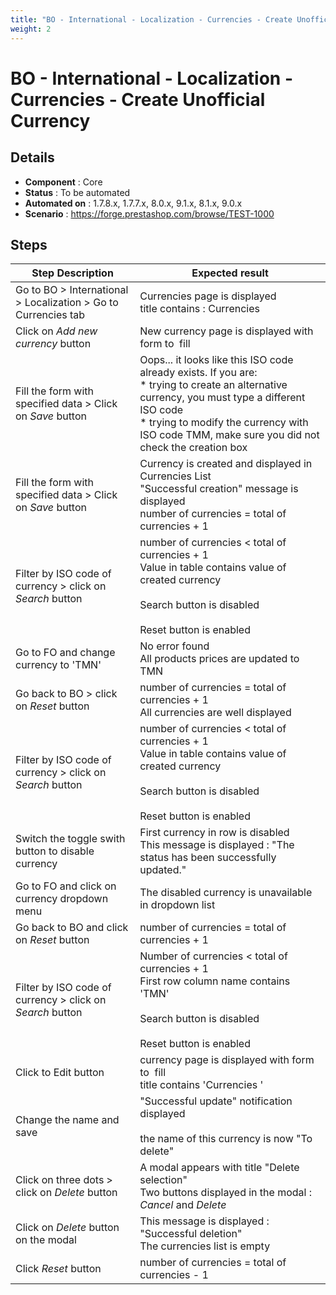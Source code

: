 ```yaml
---
title: "BO - International - Localization - Currencies - Create Unofficial Currency"
weight: 2
---
```


# BO - International - Localization - Currencies - Create Unofficial Currency
## Details
* **Component** : Core
* **Status** : To be automated
* **Automated on** : 1.7.8.x, 1.7.7.x, 8.0.x, 9.1.x, 8.1.x, 9.0.x
* **Scenario** : https://forge.prestashop.com/browse/TEST-1000

## Steps
| Step Description | Expected result |
| ----- | ----- |
| Go to BO > International > Localization > Go to Currencies tab | Currencies page is displayed<br>title contains : Currencies |
| Click on *Add new currency* button | New currency page is displayed with form to  fill |
| Fill the form with specified data > Click on *Save* button | Oops... it looks like this ISO code already exists. If you are:<br> * trying to create an alternative currency, you must type a different ISO code<br> * trying to modify the currency with ISO code TMM, make sure you did not check the creation box |
| Fill the form with specified data > Click on *Save* button | Currency is created and displayed in Currencies List<br>"Successful creation" message is displayed<br>number of currencies = total of currencies + 1 |
| Filter by ISO code of currency > click on *Search* button | number of currencies < total of currencies + 1<br>Value in table contains value of created currency<br><br>Search button is disabled<br><br>Reset button is enabled |
| Go to FO and change currency to 'TMN' | No error found<br>All products prices are updated to TMN |
| Go back to BO > click on *Reset* button | number of currencies = total of currencies + 1<br>All currencies are well displayed |
| Filter by ISO code of currency > click on *Search* button | number of currencies < total of currencies + 1<br>Value in table contains value of created currency<br><br>Search button is disabled<br><br>Reset button is enabled |
| Switch the toggle swith button to disable currency | First currency in row is disabled<br>This message is displayed : "The status has been successfully updated." |
| Go to FO and click on currency dropdown menu | The disabled currency is unavailable in dropdown list |
| Go back to BO and click on *Reset* button | number of currencies = total of currencies + 1 |
| Filter by ISO code of currency > click on *Search* button | Number of currencies < total of currencies + 1<br>First row column name contains 'TMN'<br><br>Search button is disabled<br><br>Reset button is enabled |
| Click to Edit button | currency page is displayed with form to  fill<br>title contains 'Currencies ' |
| Change the name and save | "Successful update" notification displayed<br><br>the name of this currency is now "To delete" |
| Click on three dots > click on *Delete* button | A modal appears with title "Delete selection"<br>Two buttons displayed in the modal : *Cancel* and *Delete* |
| Click on *Delete* button on the modal | This message is displayed : "Successful deletion"<br>The currencies list is empty |
| Click *Reset* button | number of currencies = total of currencies - 1 |
